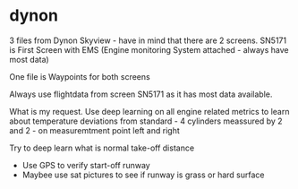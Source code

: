 # dynon

3 files from Dynon Skyview - have in mind that there are 2 screens. SN5171 is First Screen with EMS (Engine monitoring System attached - always have most data) 

One file is Waypoints for both screens

Always use flightdata from screen SN5171 as it has most data available.

What is my request. Use deep learning on all engine related metrics to learn about temperature deviations from standard - 4 cylinders meassured by 2 and 2 - on measuremtment point left and right

Try to deep learn what is normal take-off distance
* Use GPS to verify start-off runway
*   Maybee use sat pictures to see if runway is grass or hard surface


